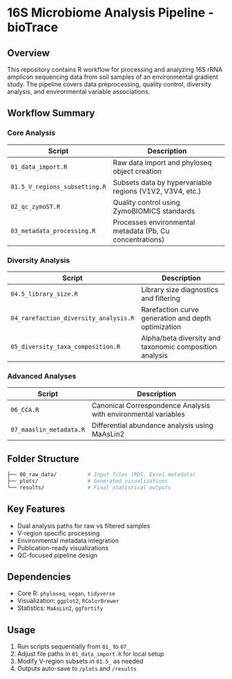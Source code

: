 # 16S Microbiome Analysis Pipeline - bioTrace

## Overview
This repository contains R workflow for processing and analyzing 16S rRNA amplicon sequencing data from soil samples of an environmental gradient study. The pipeline covers data preprocessing, quality control, diversity analysis, and environmental variable associations.

## Workflow Summary

### **Core Analysis**
| Script | Description |
|--------|-------------|
| `01_data_import.R` | Raw data import and phyloseq object creation |
| `01.5_V_regions_subsetting.R` | Subsets data by hypervariable regions (V1V2, V3V4, etc.) |
| `02_qc_zymoST.R` | Quality control using ZymoBIOMICS standards |
| `03_metadata_processing.R` | Processes environmental metadata (Pb, Cu concentrations) |

### **Diversity Analysis**
| Script | Description |
|--------|-------------|
| `04.5_library_size.R` | Library size diagnostics and filtering |
| `04_rarefaction_diversity_analysis.R` | Rarefaction curve generation and depth optimization |
| `05_diversity_taxa_composition.R` | Alpha/beta diversity and taxonomic composition analysis |

### **Advanced Analyses**
| Script | Description |
|--------|-------------|
| `06_CCA.R` | Canonical Correspondence Analysis with environmental variables |
| `07_maaslin_metadata.R` | Differential abundance analysis using MaAsLin2 |

## Folder Structure 
```bash
├── 00_raw_data/          # Input files (RDS, Excel metadata)
├── plots/                # Generated visualizations
└── results/              # Final statistical outputs
```

## Key Features 
- Dual analysis paths for raw vs filtered samples
- V-region specific processing
- Environmental metadata integration
- Publication-ready visualizations
- QC-focused pipeline design

## Dependencies
- Core R: `phyloseq`, `vegan`, `tidyverse`
- Visualization: `ggplot2`, `RColorBrewer`
- Statistics: `MaAsLin2`, `ggfortify`

## Usage
1. Run scripts sequentially from `01_` to `07_`
2. Adjust file paths in `01_data_import.R` for local setup
3. Modify V-region subsets in `01.5_` as needed
4. Outputs auto-save to `/plots` and `/results`
